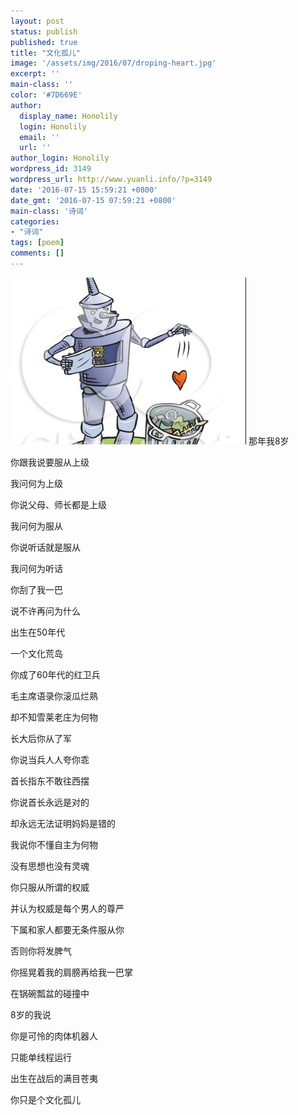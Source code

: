 ```yaml
---
layout: post
status: publish
published: true
title: "文化孤儿"
image: '/assets/img/2016/07/droping-heart.jpg'
excerpt: ''
main-class: ''
color: '#7D669E'
author:
  display_name: Honolily
  login: Honolily
  email: ''
  url: ''
author_login: Honolily
wordpress_id: 3149
wordpress_url: http://www.yuanli.info/?p=3149
date: '2016-07-15 15:59:21 +0800'
date_gmt: '2016-07-15 07:59:21 +0800'
main-class: '诗词'
categories:
- "诗词"
tags: [poem]
comments: []
---
```

![droping heart](/assets/img/2016/07/droping-heart.jpg "droping heart")
那年我8岁

你跟我说要服从上级

我问何为上级

你说父母、师长都是上级

我问何为服从

你说听话就是服从

我问何为听话

你刮了我一巴

说不许再问为什么

出生在50年代

一个文化荒岛

你成了60年代的红卫兵

毛主席语录你滚瓜烂熟

却不知雪莱老庄为何物

长大后你从了军

你说当兵人人夸你乖

首长指东不敢往西摆

你说首长永远是对的

却永远无法证明妈妈是错的

我说你不懂自主为何物

没有思想也没有灵魂

你只服从所谓的权威

并认为权威是每个男人的尊严

下属和家人都要无条件服从你

否则你将发脾气

你摇晃着我的肩膀再给我一巴掌

在锅碗瓢盆的碰撞中

8岁的我说

你是可怜的肉体机器人

只能单线程运行

出生在战后的满目苍夷

你只是个文化孤儿
